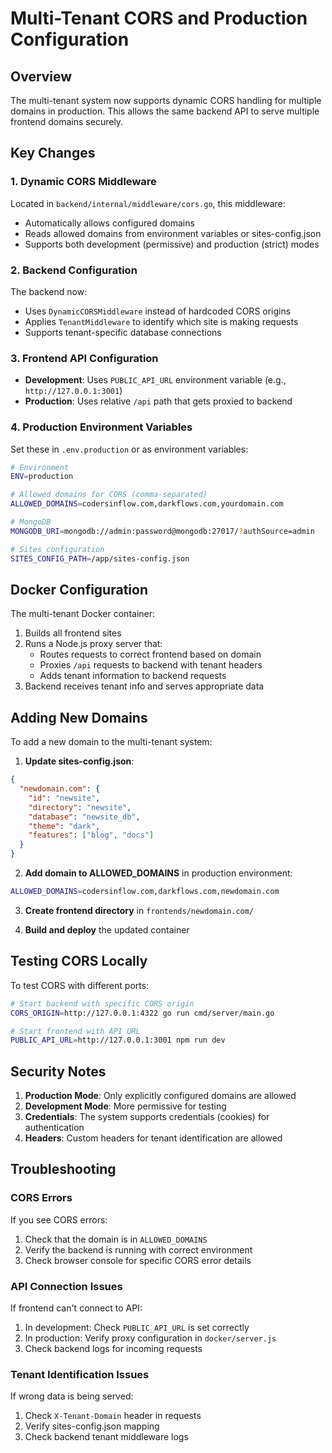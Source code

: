 # Multi-Tenant CORS and Production Configuration

## Overview

The multi-tenant system now supports dynamic CORS handling for multiple domains in production. This allows the same backend API to serve multiple frontend domains securely.

## Key Changes

### 1. Dynamic CORS Middleware

Located in `backend/internal/middleware/cors.go`, this middleware:
- Automatically allows configured domains
- Reads allowed domains from environment variables or sites-config.json
- Supports both development (permissive) and production (strict) modes

### 2. Backend Configuration

The backend now:
- Uses `DynamicCORSMiddleware` instead of hardcoded CORS origins
- Applies `TenantMiddleware` to identify which site is making requests
- Supports tenant-specific database connections

### 3. Frontend API Configuration

- **Development**: Uses `PUBLIC_API_URL` environment variable (e.g., `http://127.0.0.1:3001`)
- **Production**: Uses relative `/api` path that gets proxied to backend

### 4. Production Environment Variables

Set these in `.env.production` or as environment variables:

```bash
# Environment
ENV=production

# Allowed domains for CORS (comma-separated)
ALLOWED_DOMAINS=codersinflow.com,darkflows.com,yourdomain.com

# MongoDB
MONGODB_URI=mongodb://admin:password@mongodb:27017/?authSource=admin

# Sites configuration
SITES_CONFIG_PATH=/app/sites-config.json
```

## Docker Configuration

The multi-tenant Docker container:
1. Builds all frontend sites
2. Runs a Node.js proxy server that:
   - Routes requests to correct frontend based on domain
   - Proxies `/api` requests to backend with tenant headers
   - Adds tenant information to backend requests
3. Backend receives tenant info and serves appropriate data

## Adding New Domains

To add a new domain to the multi-tenant system:

1. **Update sites-config.json**:
```json
{
  "newdomain.com": {
    "id": "newsite",
    "directory": "newsite",
    "database": "newsite_db",
    "theme": "dark",
    "features": ["blog", "docs"]
  }
}
```

2. **Add domain to ALLOWED_DOMAINS** in production environment:
```bash
ALLOWED_DOMAINS=codersinflow.com,darkflows.com,newdomain.com
```

3. **Create frontend directory** in `frontends/newdomain.com/`

4. **Build and deploy** the updated container

## Testing CORS Locally

To test CORS with different ports:

```bash
# Start backend with specific CORS origin
CORS_ORIGIN=http://127.0.0.1:4322 go run cmd/server/main.go

# Start frontend with API URL
PUBLIC_API_URL=http://127.0.0.1:3001 npm run dev
```

## Security Notes

1. **Production Mode**: Only explicitly configured domains are allowed
2. **Development Mode**: More permissive for testing
3. **Credentials**: The system supports credentials (cookies) for authentication
4. **Headers**: Custom headers for tenant identification are allowed

## Troubleshooting

### CORS Errors

If you see CORS errors:
1. Check that the domain is in `ALLOWED_DOMAINS`
2. Verify the backend is running with correct environment
3. Check browser console for specific CORS error details

### API Connection Issues

If frontend can't connect to API:
1. In development: Check `PUBLIC_API_URL` is set correctly
2. In production: Verify proxy configuration in `docker/server.js`
3. Check backend logs for incoming requests

### Tenant Identification Issues

If wrong data is being served:
1. Check `X-Tenant-Domain` header in requests
2. Verify sites-config.json mapping
3. Check backend tenant middleware logs